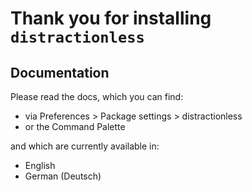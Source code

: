 # Thank you for installing `distractionless`

## Documentation

Please read the docs, which you can find:

* via Preferences > Package settings > distractionless
* or the Command Palette

and which are currently available in:

* English
* German (Deutsch)
